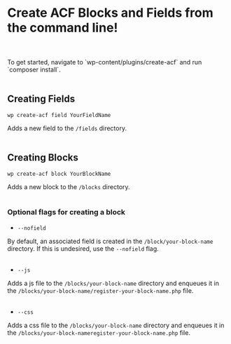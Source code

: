 # Create ACF Blocks and Fields from the command line!
<br />
<br />
To get started, navigate to `wp-content/plugins/create-acf` and run `composer install`.
<br />
<br />

## Creating Fields

```wp create-acf field YourFieldName```

Adds a new field to the `/fields` directory.
<br />
<br />

## Creating Blocks

```wp create-acf block YourBlockName```

Adds a new block to the `/blocks` directory.
<br />
<br />

### Optional flags for creating a block

- ```--nofield```

By default, an associated field is created in the `/block/your-block-name` directory.  If this is undesired, use the `--nofield` flag.
<br />
<br />

- ```--js```

Adds a js file to the `/blocks/your-block-name` directory and enqueues it in the `/blocks/your-block-name/register-your-block-name.php` file.
<br />
<br />

- ```--css```

Adds a css file to the `/blocks/your-block-name` directory and enqueues it in the `/blocks/your-block-nameregister-your-block-name.php` file.